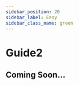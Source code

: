 ```yaml
---
sidebar_position: 20
sidebar_label: Easy
sidebar_class_name: green
---
```


# Guide2
## Coming Soon...
